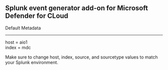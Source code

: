## Splunk event generator add-on for Microsoft Defender for CLoud

Default Metadata
___
host = aio1\
index = mdc

Make sure to change host, index, source, and sourcetype values to match your Splunk environment.
